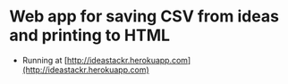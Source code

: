 # Web app for saving CSV from ideas and printing to HTML

- Running at [http://ideastackr.herokuapp.com](http://ideastackr.herokuapp.com)